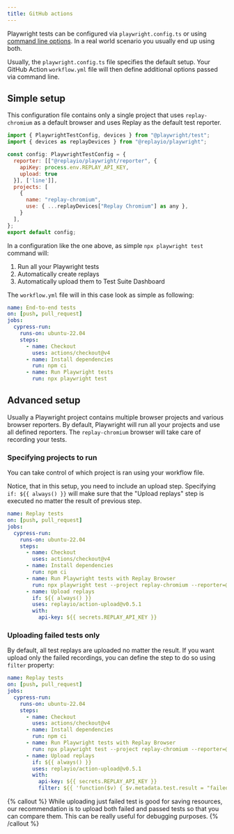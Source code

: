 ```yaml
---
title: GitHub actions
---
```


Playwright tests can be configured via `playwright.config.ts` or using [command line options](https://playwright.dev/docs/test-cli). In a real world scenario you usually end up using both.

Usually, the `playwright.config.ts` file specifies the default setup. Your GitHub Action `workflow.yml` file will then define additional options passed via command line.

## Simple setup

This configuration file contains only a single project that uses `replay-chromium` as a default browser and uses Replay as the default test reporter.

```jsx {% fileName="playwright.config.ts" lineNumbers=true %}
import { PlaywrightTestConfig, devices } from "@playwright/test";
import { devices as replayDevices } from "@replayio/playwright";

const config: PlaywrightTestConfig = {
  reporter: [["@replayio/playwright/reporter", {
    apiKey: process.env.REPLAY_API_KEY,
    upload: true
  }], ['line']],
  projects: [
    {
      name: "replay-chromium",
      use: { ...replayDevices["Replay Chromium"] as any },
    }
  ],
};
export default config;
```

In a configuration like the one above, as simple `npx playwright test` command will:

1. Run all your Playwright tests
2. Automatically create replays
3. Automatically upload them to Test Suite Dashboard

The `workflow.yml` file will in this case look as simple as following:

```yml {% fileName=".github/workflows/e2e.yml" lineNumbers=true %}
name: End-to-end tests
on: [push, pull_request]
jobs:
  cypress-run:
    runs-on: ubuntu-22.04
    steps:
      - name: Checkout
        uses: actions/checkout@v4
      - name: Install dependencies
        run: npm ci
      - name: Run Playwright tests
        run: npx playwright test
```

## Advanced setup

Usually a Playwright project contains multiple browser projects and various browser reporters. By default, Playwright will run all your projects and use all defined reporters. The `replay-chromium` browser will take care of recording your tests.

### Specifying projects to run

You can take control of which project is ran using your workflow file.

Notice, that in this setup, you need to include an upload step. Specifying `if: ${{ always() }}` will make sure that the "Upload replays" step is executed no matter the result of previous step.

```yml {% fileName=".github/workflows/e2e.yml" highlight=["11-18"] lineNumbers=true %}
name: Replay tests
on: [push, pull_request]
jobs:
  cypress-run:
    runs-on: ubuntu-22.04
    steps:
      - name: Checkout
        uses: actions/checkout@v4
      - name: Install dependencies
        run: npm ci
      - name: Run Playwright tests with Replay Browser
        run: npx playwright test --project replay-chromium --reporter=@replayio/playwright/reporter,line
      - name: Upload replays
        if: ${{ always() }}
        uses: replayio/action-upload@v0.5.1
        with:
          api-key: ${{ secrets.REPLAY_API_KEY }}
```

### Uploading failed tests only

By default, all test replays are uploaded no matter the result. If you want upload only the failed recordings, you can define the step to do so using `filter` property:

```yml {% fileName=".github/workflows/e2e.yml" lineNumbers=true highlight=[19] %}
name: Replay tests
on: [push, pull_request]
jobs:
  cypress-run:
    runs-on: ubuntu-22.04
    steps:
      - name: Checkout
        uses: actions/checkout@v4
      - name: Install dependencies
        run: npm ci
      - name: Run Playwright tests with Replay Browser
        run: npx playwright test --project replay-chromium --reporter=@replayio/playwright/reporter,line
      - name: Upload replays
        if: ${{ always() }}
        uses: replayio/action-upload@v0.5.1
        with:
          api-key: ${{ secrets.REPLAY_API_KEY }}
          filter: ${{ 'function($v) { $v.metadata.test.result = "failed" }' }}
```

{% callout %}
While uploading just failed test is good for saving resources, our recommendation is to upload both failed and passed tests so that you can compare them. This can be really useful for debugging purposes.
{% /callout %}
